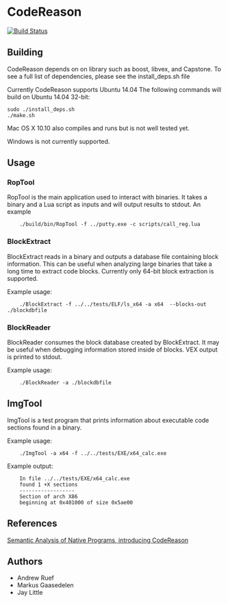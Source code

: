 CodeReason
============
[![Build Status](https://magnum.travis-ci.com/trailofbits/codereason.svg?token=T1UToSpCvaMxn511Cddb&branch=master)](https://magnum.travis-ci.com/trailofbits/codereason)

## Building
CodeReason depends on on library such as boost, libvex, and Capstone. To see a full list of dependencies, please see the install_deps.sh file

Currently CodeReason supports Ubuntu 14.04
The following commands will build on Ubuntu 14.04 32-bit:
```
sudo ./install_deps.sh  
./make.sh  
```
Mac OS X 10.10 also compiles and runs but is not well tested yet.

Windows is not currently supported.

## Usage

### RopTool
RopTool is the main application used to interact with binaries. It takes a binary and a Lua script as inputs and will output results to stdout. An example 
```
    ./build/bin/RopTool -f ../putty.exe -c scripts/call_reg.lua
```
### BlockExtract
BlockExtract reads in a binary and outputs a database file containing block information. This can be useful when analyzing large binaries that take a long time to extract code blocks. Currently only 64-bit block extraction is supported.

Example usage:
```
    ./BlockExtract -f ../../tests/ELF/ls_x64 -a x64  --blocks-out ./blockdbfile
```

### BlockReader
BlockReader consumes the block database created by BlockExtract. It may be useful when debugging information stored inside of blocks. VEX output is printed to stdout.

Example usage:
```
    ./BlockReader -a ./blockdbfile
```

## ImgTool
ImgTool is a test program that prints information about executable code sections found in a binary.

Example usage:
```
    ./ImgTool -a x64 -f ../../tests/EXE/x64_calc.exe
```
Example output:
```
    In file ../../tests/EXE/x64_calc.exe
    found 1 +X sections
    ------------------
    Section of arch X86
    beginning at 0x401000 of size 0x5ae00
```

## References
[Semantic Analysis of Native Programs, introducing CodeReason](http://blog.trailofbits.com/2014/02/23/semantic-analysis-of-native-programs-introducing-codereason/)

## Authors
* Andrew Ruef
* Markus Gaasedelen
* Jay Little

